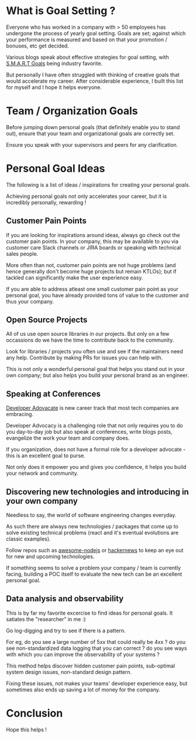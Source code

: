 # What is Goal Setting ?
Everyone who has worked in a company with > 50 employees has undergone the process of yearly goal setting. Goals are set; against which your performance is measured and based on that your promotion / bonuses, etc get decided.

Various blogs speak about effective strategies for goal setting, with [S.M.A.R.T Goals](https://www.atlassian.com/blog/productivity/how-to-write-smart-goals) being industry favorite.

But personally I have often struggled with thinking of creative goals that would accelerate my career. After considerable experience, I built this list for myself and I hope it helps everyone.


# Team / Organization Goals
Before jumping down personal goals (that definitely enable you to stand out), ensure that your team and organizational goals are correctly set. 

Ensure you speak with your supervisors and peers for any clarification. 

# Personal Goal Ideas

The following is a list of ideas / inspirations for creating your personal goals. 

Achieving personal goals not only accelerates your career, but it is incredibly personally, rewarding !

## Customer Pain Points

If you are looking for inspirations around ideas, always go check out the customer pain points. In your company, this may be available to you via customer care Slack channels or JIRA boards or speaking with technical sales people.

More often than not, customer pain points are not huge problems (and hence generally don't become huge projects but remain KTLOs); but if tackled can significantly make the user experience easy. 

If you are able to address atleast one small customer pain point as your personal goal, you have already provided tons of value to the customer and thus your company. 

## Open Source Projects

All of us use open source libraries in our projects. But only on a few occassions do we have the time to contribute back to the community. 

Look for libraries / projects you often use and see if the maintainers need any help. Contribute by making PRs for issues you can help with. 

This is not only a wonderful personal goal that helps you stand out in your own company; but also helps you build your personal brand as an engineer.

## Speaking at Conferences

[Developer Adovacate](https://www.freecodecamp.org/news/what-the-heck-is-a-developer-advocate-87ab4faccfc4/) is new career track that most tech companies are embracing.

Developer Advocacy is a challenging role that not only requires you to do you day-to-day job but also speak at conferences, write blogs posts, evangelize the work your team and company does.

If you organization, does not have a formal role for a developer advocate - this is an excellent goal to purse. 

Not only does it empower you and gives you confidence, it helps you build your network and community.

## Discovering new technologies and introducing in your own company

Needless to say, the world of software engineering changes everyday. 

As such there are always new technologies / packages that come up to solve existing technical problems (react and it's eventual evolutions are classic examples).

Follow repos such as [awesome-nodejs](https://github.com/sindresorhus/awesome-nodejs) or [hackernews](https://news.ycombinator.com/) to keep an eye out for new and upcoming technologies.

If something seems to solve a problem your company / team is currently facing, building a POC itself to evaluate the new tech can be an excellent personal goal.


## Data analysis and observability

This is by far my favorite excercise to find ideas for personal goals. It satiates the "researcher" in me :) 

Go log-digging and try to see if there is a pattern.

For eg, do you see a large number of 5xx that could really be 4xx ? do you see non-standardized data logging that you can correct ? do you see ways with which you can improve the observability of your systems ?

This method helps discover hidden customer pain points, sub-optimal system design issues, non-standard design pattern. 

Fixing these issues, not makes your teams' developer experience easy, but sometimes also ends up saving a lot of money for the company.

# Conclusion
Hope this helps !
